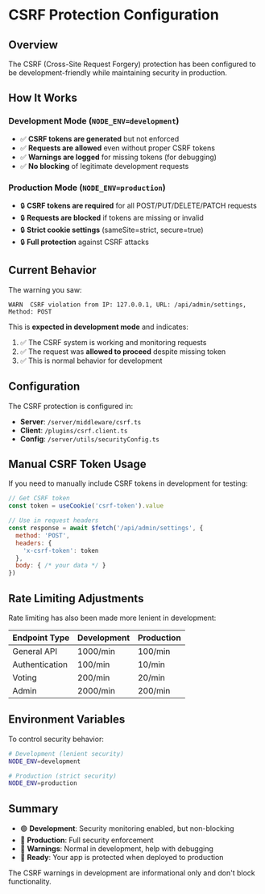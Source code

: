 # CSRF Protection Configuration

## Overview

The CSRF (Cross-Site Request Forgery) protection has been configured to be development-friendly while maintaining security in production.

## How It Works

### Development Mode (`NODE_ENV=development`)
- ✅ **CSRF tokens are generated** but not enforced
- ✅ **Requests are allowed** even without proper CSRF tokens
- ✅ **Warnings are logged** for missing tokens (for debugging)
- ✅ **No blocking** of legitimate development requests

### Production Mode (`NODE_ENV=production`)
- 🔒 **CSRF tokens are required** for all POST/PUT/DELETE/PATCH requests
- 🔒 **Requests are blocked** if tokens are missing or invalid
- 🔒 **Strict cookie settings** (sameSite=strict, secure=true)
- 🔒 **Full protection** against CSRF attacks

## Current Behavior

The warning you saw:
```
WARN  CSRF violation from IP: 127.0.0.1, URL: /api/admin/settings, Method: POST
```

This is **expected in development mode** and indicates:
1. ✅ The CSRF system is working and monitoring requests
2. ✅ The request was **allowed to proceed** despite missing token
3. ✅ This is normal behavior for development

## Configuration

The CSRF protection is configured in:
- **Server**: `/server/middleware/csrf.ts`
- **Client**: `/plugins/csrf.client.ts`
- **Config**: `/server/utils/securityConfig.ts`

## Manual CSRF Token Usage

If you need to manually include CSRF tokens in development for testing:

```javascript
// Get CSRF token
const token = useCookie('csrf-token').value

// Use in request headers
const response = await $fetch('/api/admin/settings', {
  method: 'POST',
  headers: {
    'x-csrf-token': token
  },
  body: { /* your data */ }
})
```

## Rate Limiting Adjustments

Rate limiting has also been made more lenient in development:

| Endpoint Type | Development | Production |
|---------------|-------------|------------|
| General API   | 1000/min    | 100/min    |
| Authentication| 100/min     | 10/min     |
| Voting        | 200/min     | 20/min     |
| Admin         | 2000/min    | 200/min    |

## Environment Variables

To control security behavior:

```bash
# Development (lenient security)
NODE_ENV=development

# Production (strict security)
NODE_ENV=production
```

## Summary

- 🟢 **Development**: Security monitoring enabled, but non-blocking
- 🔴 **Production**: Full security enforcement
- 📝 **Warnings**: Normal in development, help with debugging
- 🚀 **Ready**: Your app is protected when deployed to production

The CSRF warnings in development are informational only and don't block functionality.
